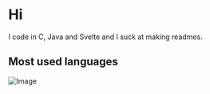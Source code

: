 # Hi

I code in C, Java and Svelte and I suck at making readmes.

## Most used languages

![Image](https://github-readme-stats.vercel.app/api/top-langs/?username=M0rganeDev&layout=pie&theme=radical&disable_animations=true)
